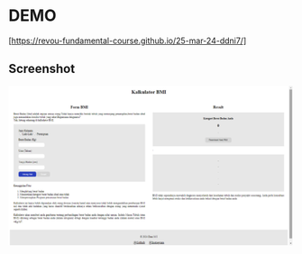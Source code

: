 # DEMO
[https://revou-fundamental-course.github.io/25-mar-24-ddni7/]

## Screenshot
![Tampilan](Screenshot.png)
